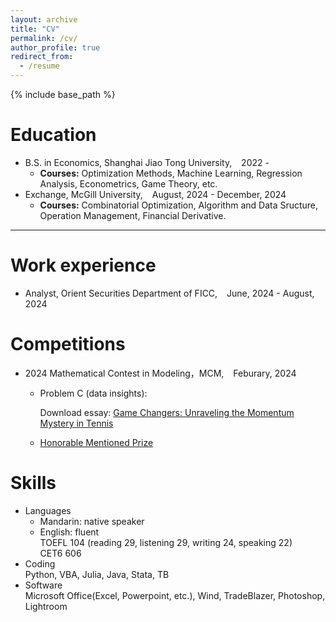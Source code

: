 ```yaml
---
layout: archive
title: "CV"
permalink: /cv/
author_profile: true
redirect_from:
  - /resume
---
```


{% include base_path %}

Education
======
* B.S. in Economics, Shanghai Jiao Tong University, &ensp; 2022 -
  * **Courses:** Optimization Methods, Machine Learning, Regression Analysis, Econometrics, Game Theory, etc.
* Exchange, McGill University, &ensp; August, 2024 - December, 2024
  * **Courses:** Combinatorial Optimization, Algorithm and Data Sructure, Operation Management, Financial Derivative.

---

Work experience
======
* Analyst, Orient Securities Department of FICC, &ensp; June, 2024 - August, 2024

Competitions
======
* 2024 Mathematical Contest in Modeling，MCM, &ensp; Feburary, 2024
  * Problem C (data insights):

    Download essay: [Game Changers: Unraveling the Momentum Mystery in Tennis](http://Sheng-Cheng-2004.github.io/files/mcm_thesis.pdf)
  
  * [Honorable Mentioned Prize](http://Sheng-Cheng-2004.github.io/files/H_prize.pdf)

Skills
======
* Languages
  * Mandarin: native speaker
  * English: fluent <br>
    TOEFL 104 (reading 29, listening 29, writing 24, speaking 22)<br>
    CET6 606
* Coding  
  Python, VBA, Julia, Java, Stata, TB
* Software  
  Microsoft Office(Excel, Powerpoint, etc.), Wind, TradeBlazer, Photoshop, Lightroom




